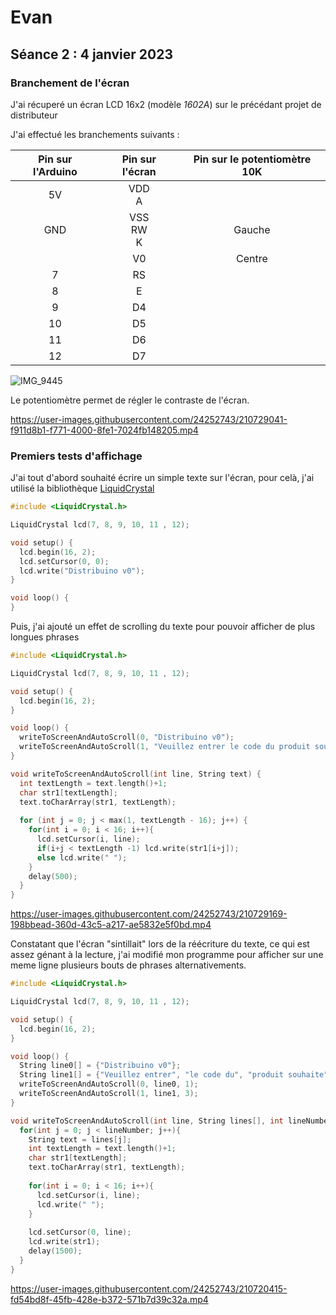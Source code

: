 # Evan

## Séance 2 : 4 janvier 2023

### Branchement de l'écran

J'ai récuperé un écran LCD 16x2 (modèle *1602A*) sur le précédant projet de distributeur

J'ai effectué les branchements suivants :

| Pin sur l'Arduino | Pin sur l'écran | Pin sur le potentiomètre 10K |
|:-----------------:|:---------------:|:----------------------------:|
|         5V        |     VDD<br>A    |                              |
|        GND        | VSS<br>RW<br>K  |            Gauche            |
|                   |        V0       |            Centre            |
|         7         |        RS       |                              |
|         8         |        E        |                              |
|         9         |        D4       |                              |
|         10        |        D5       |                              |
|         11        |        D6       |                              |
|         12        |        D7       |                              |

![IMG_9445](https://user-images.githubusercontent.com/24252743/210718463-cb0f7cc4-8dc7-4cb1-b210-fed97feccb25.jpeg)

Le potentiomètre permet de régler le contraste de l'écran.

https://user-images.githubusercontent.com/24252743/210729041-f911d8b1-f771-4000-8fe1-7024fb148205.mp4


### Premiers tests d'affichage

J'ai tout d'abord souhaité écrire un simple texte sur l'écran, pour celà, j'ai utilisé la bibliothèque [LiquidCrystal](https://www.arduino.cc/reference/en/libraries/liquidcrystal/)

```cpp
#include <LiquidCrystal.h>

LiquidCrystal lcd(7, 8, 9, 10, 11 , 12);

void setup() {
  lcd.begin(16, 2);
  lcd.setCursor(0, 0);
  lcd.write("Distribuino v0");
}

void loop() {
}
```

Puis, j'ai ajouté un effet de scrolling du texte pour pouvoir afficher de plus longues phrases

```cpp
#include <LiquidCrystal.h>

LiquidCrystal lcd(7, 8, 9, 10, 11 , 12);

void setup() {
  lcd.begin(16, 2);
}

void loop() {
  writeToScreenAndAutoScroll(0, "Distribuino v0");
  writeToScreenAndAutoScroll(1, "Veuillez entrer le code du produit souhaite");
}

void writeToScreenAndAutoScroll(int line, String text) {
  int textLength = text.length()+1;
  char str1[textLength];
  text.toCharArray(str1, textLength);
  
  for (int j = 0; j < max(1, textLength - 16); j++) {
    for(int i = 0; i < 16; i++){
      lcd.setCursor(i, line);
      if(i+j < textLength -1) lcd.write(str1[i+j]);
      else lcd.write(" ");
    }
    delay(500);
  }
}
```

https://user-images.githubusercontent.com/24252743/210729169-198bbead-360d-43c5-a217-ae5832e5f0bd.mp4


Constatant que l'écran "sintillait" lors de la réécriture du texte, ce qui est assez génant à la lecture, j'ai modifié mon programme pour afficher sur une meme ligne plusieurs bouts de phrases alternativements.

```cpp
#include <LiquidCrystal.h>

LiquidCrystal lcd(7, 8, 9, 10, 11 , 12);

void setup() {
  lcd.begin(16, 2);
}

void loop() {
  String line0[] = {"Distribuino v0"};
  String line1[] = {"Veuillez entrer", "le code du", "produit souhaite"};
  writeToScreenAndAutoScroll(0, line0, 1);
  writeToScreenAndAutoScroll(1, line1, 3);
}

void writeToScreenAndAutoScroll(int line, String lines[], int lineNumber) {
  for(int j = 0; j < lineNumber; j++){
    String text = lines[j];
    int textLength = text.length()+1;
    char str1[textLength];
    text.toCharArray(str1, textLength);
  
    for(int i = 0; i < 16; i++){
      lcd.setCursor(i, line);
      lcd.write(" ");
    }
    
    lcd.setCursor(0, line);
    lcd.write(str1);
    delay(1500);
  }
}
```

https://user-images.githubusercontent.com/24252743/210720415-fd54bd8f-45fb-428e-b372-571b7d39c32a.mp4
